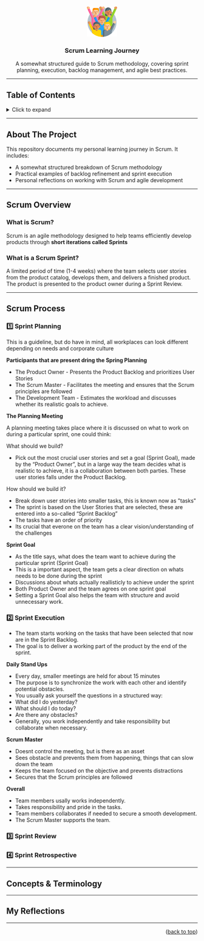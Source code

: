 <a id="readme-top"></a>

<br />
<div align="center">
  <a href="https://github.com/Jeria93/scrum-guide">
    <img src="diversity.png" alt="Logo" width="80" height="80">
  </a>

  <h3 align="center">Scrum Learning Journey</h3>

  <p align="center">
    A somewhat structured guide to Scrum methodology, covering sprint planning, execution, backlog management, and agile best practices.
  </p>
</div>

---
## Table of Contents
<details>
  <summary>Click to expand</summary>
  <ol>
    <li><a href="#about-the-project">About The Project</a></li>
    <li><a href="#scrum-overview">Scrum Overview</a></li>
    <li><a href="#scrum-process">Scrum Process</a>
      <ul>
        <li><a href="#sprint-planning">Sprint Planning</a></li>
        <li><a href="#sprint-execution">Sprint Execution</a></li>
        <li><a href="#sprint-review">Sprint Review</a></li>
        <li><a href="#sprint-retrospective">Sprint Retrospective</a></li>
      </ul>
    </li>
    <li><a href="#concepts-and-terminology">Concepts & Terminology</a></li>
    <li><a href="#my-reflections">My Reflections</a></li>
    <li><a href="#contact">Contact</a></li>
  </ol>
</details>

---
## About The Project
This repository documents my personal learning journey in Scrum. It includes:
- A somewhat structured breakdown of Scrum methodology
- Practical examples of backlog refinement and sprint execution
- Personal reflections on working with Scrum and agile development
---
## Scrum Overview
### What is Scrum?
Scrum is an agile methodology designed to help teams efficiently develop products through **short iterations called Sprints**

### What is a Scrum Sprint?

A limited period of time (1-4 weeks) where the team selects user stories from the product catalog, develops them, and delivers a finished product. The product is presented to the product owner during a Sprint Review.

---
## Scrum Process

### **1️⃣ Sprint Planning**
This is a guideline, but do have in mind, all workplaces can look different depending on needs and corporate culture

**Participants that are present dring the Spring Planning**

- The Product Owner - Presents the Product Backlog and prioritizes User Stories
- The Scrum Master - Facilitates the meeting and ensures that the Scrum principles are followed
- The Development Team - Estimates the workload and discusses whether its realistic goals to achieve.

**The Planning Meeting**

A planning meeting takes place where it is discussed on what to work on during a particular sprint, one could think:

What should we build?
- Pick out the most crucial user stories and set a goal (Sprint Goal), made by the “Product Owner”, but in a large way the team decides what is realistic to achieve, it is a collaboration between both parties. These user stories falls under the Product Backlog.

How should we build it? 

- Break down user stories into smaller tasks, this is known now as "tasks"
- The sprint is based on the User Stories that are selected, these are entered into a so-called “Sprint Backlog”
- The tasks have an order of priority
- Its crucial that everone on the team has a clear vision/understanding of the challenges

**Sprint Goal**
- As the title says, what does the team want to achieve during the particular sprint (Sprint Goal)
- This is a important aspect, the team gets a clear direction on whats needs to be done during the sprint
- Discussions about whats actually reallisticly to achieve under the sprint
- Both Product Owner and the team agrees on one sprint goal
- Setting a Sprint Goal also helps the team with structure and avoid unnecessary work.


### **2️⃣ Sprint Execution**

- The team starts working on the tasks that have been selected that now are in the Sprint Backlog.
- The goal is to deliver a working part of the product by the end of the sprint.

**Daily Stand Ups**
- Every day, smaller meetings are held for about 15 minutes
- The purpose is to synchronize the work with each other and identify potential obstacles.
- You usually ask yourself the questions in a structured way:
- What did I do yesterday?
- What should I do today?
- Are there any obstacles?
- Generally, you work independently and take responsibility but collaborate when necessary.

**Scrum Master**
- Doesnt control the meeting, but is there as an asset
- Sees obstacle and prevents them from happening, things that can slow down the team
- Keeps the team focused on the objective and prevents distractions
- Secures that the Scrum principles are followed 

**Overall**
- Team members usally works independently.
- Takes responsibility and pride in the tasks.
- Team members collaborates if needed to secure a smooth development.
- The Scrum Master supports the team.

### **3️⃣ Sprint Review**
### **4️⃣ Sprint Retrospective**
---
## Concepts & Terminology
---
## My Reflections
---


<p align="right">(<a href="#readme-top">back to top</a>)</p>
